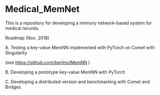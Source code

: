 # Medical_MemNet
This is a repository for developing a memory network-based system for medical records.

Roadmap (Nov. 2018)

A. Testing a key-value MemNN implemented with PyTorch on Comet with Singularity

   (see  https://github.com/berlino/MemNN )
   
B. Developing a prototype key-value MemNN with PyTorch

C. Developing a distributed version and benchmarking with Comet and Bridges


